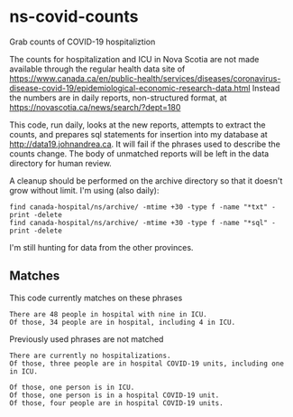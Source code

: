 # ns-covid-counts
Grab counts of COVID-19 hospitaliztion

The counts for hospitalization and ICU in Nova Scotia are not made available through the regular health data site of https://www.canada.ca/en/public-health/services/diseases/coronavirus-disease-covid-19/epidemiological-economic-research-data.html Instead the numbers are in daily reports, non-structured format, at https://novascotia.ca/news/search/?dept=180

This code, run daily, looks at the new reports, attempts to extract the counts, and prepares sql statements for insertion into my database at http://data19.johnandrea.ca. It will fail if the phrases used to describe the counts change. The body of unmatched reports will be left in the data directory for human review.

A cleanup should be performed on the archive directory so that it doesn't grow without limit. I'm using (also daily):
```
find canada-hospital/ns/archive/ -mtime +30 -type f -name "*txt" -print -delete
find canada-hospital/ns/archive/ -mtime +30 -type f -name "*sql" -print -delete

```

I'm still hunting for data from the other provinces.

## Matches ##

This code currently matches on these phrases
```
There are 48 people in hospital with nine in ICU.
Of those, 34 people are in hospital, including 4 in ICU.
```

Previously used phrases are not matched
```
There are currently no hospitalizations.
Of those, three people are in hospital COVID-19 units, including one in ICU.

Of those, one person is in ICU.
Of those, one person is in a hospital COVID-19 unit.
Of those, four people are in hospital COVID-19 units.
```
